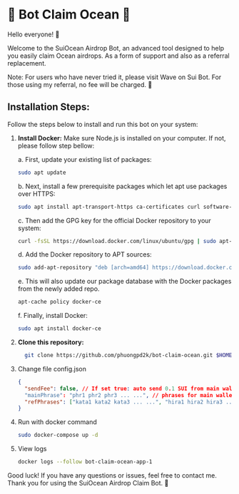 # 🌊 Bot Claim Ocean 🌊

Hello everyone! 👋

Welcome to the SuiOcean Airdrop Bot, an advanced tool designed to help you easily claim Ocean airdrops. As a form of support and also as a referral replacement.

Note: For users who have never tried it, please visit Wave on Sui Bot. For those using my referral, no fee will be charged. 🚀

## Installation Steps:

Follow the steps below to install and run this bot on your system:

1.  **Install Docker:** Make sure Node.js is installed on your computer. If not, please follow step bellow:

    a. First, update your existing list of packages:

    ```bash
    sudo apt update
    ```

    b. Next, install a few prerequisite packages which let apt use packages over HTTPS:

    ```bash
    sudo apt install apt-transport-https ca-certificates curl software-properties-common
    ```

    c. Then add the GPG key for the official Docker repository to your system:

    ```bash
    curl -fsSL https://download.docker.com/linux/ubuntu/gpg | sudo apt-key add -
    ```

    d. Add the Docker repository to APT sources:

    ```bash
    sudo add-apt-repository "deb [arch=amd64] https://download.docker.com/linux/ubuntu focal stable"
    ```

    e. This will also update our package database with the Docker packages from the newly added repo.

    ```bash
    apt-cache policy docker-ce
    ```

    f. Finally, install Docker:

    ```bash
    sudo apt install docker-ce
    ```

2.  **Clone this repository:**

    ```bash
      git clone https://github.com/phuongpd2k/bot-claim-ocean.git $HOME/bot-claim-ocean && cd $HOME/bot-claim-ocean
    ```

3.  Change file config.json

    ```json
    {
      "sendFee": false, // If set true: auto send 0.1 SUI from main wallet to ref wallet if ref have SUI lower than 0.1
      "mainPhrase": "phr1 phr2 phr3 ... ...", // phrases for main wallet
      "refPhrases": ["kata1 kata2 kata3 ... ...", "hira1 hira2 hira3 ... ..."] // phrases for ref wallet
    }
    ```

4.  Run with docker command
    ```bash
    sudo docker-compose up -d
    ```
5.  View logs
    ```bash
    docker logs --follow bot-claim-ocean-app-1
    ```

Good luck! If you have any questions or issues, feel free to contact me. Thank you for using the SuiOcean Airdrop Claim Bot. 🚀
